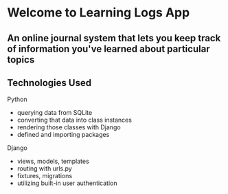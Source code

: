 # Welcome to Learning Logs App
## An online journal system that lets you keep track of information you've learned about particular topics
## Technologies Used

Python
- querying data from SQLite
- converting that data into class instances
- rendering those classes with Django
- defined and importing packages

Django
- views, models, templates
- routing with urls.py
- fixtures, migrations
- utilizing built-in user authentication


